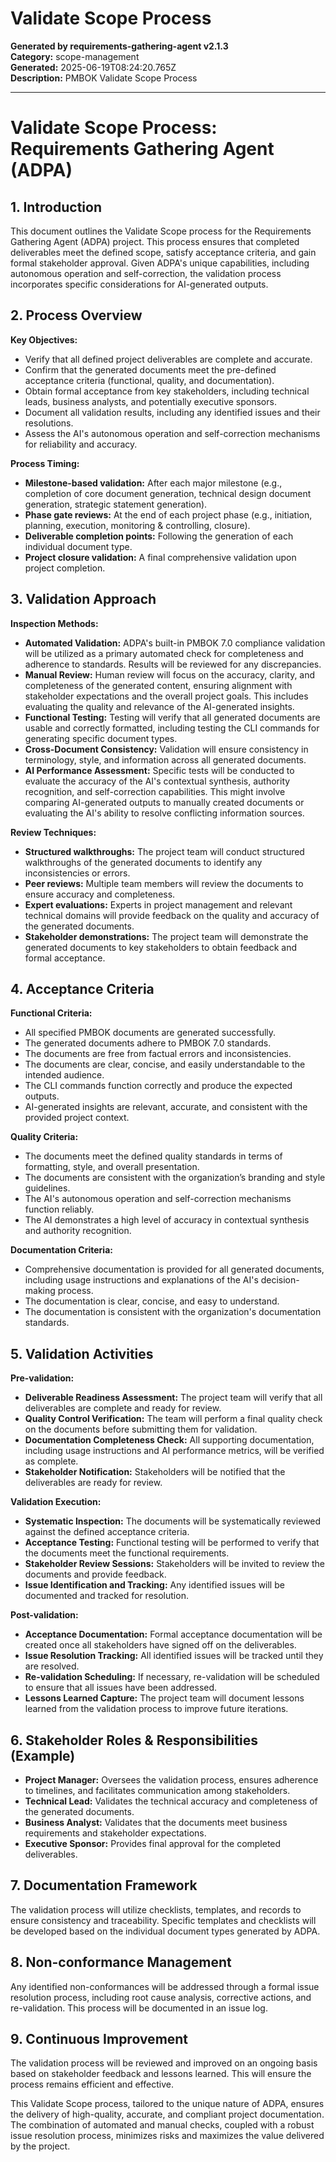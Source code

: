 # Validate Scope Process

**Generated by requirements-gathering-agent v2.1.3**  
**Category:** scope-management  
**Generated:** 2025-06-19T08:24:20.765Z  
**Description:** PMBOK Validate Scope Process

---

# Validate Scope Process: Requirements Gathering Agent (ADPA)

## 1. Introduction

This document outlines the Validate Scope process for the Requirements Gathering Agent (ADPA) project.  This process ensures that completed deliverables meet the defined scope, satisfy acceptance criteria, and gain formal stakeholder approval.  Given ADPA's unique capabilities, including autonomous operation and self-correction, the validation process incorporates specific considerations for AI-generated outputs.

## 2. Process Overview

**Key Objectives:**

* Verify that all defined project deliverables are complete and accurate.
* Confirm that the generated documents meet the pre-defined acceptance criteria (functional, quality, and documentation).
* Obtain formal acceptance from key stakeholders, including technical leads, business analysts, and potentially executive sponsors.
* Document all validation results, including any identified issues and their resolutions.
* Assess the AI's autonomous operation and self-correction mechanisms for reliability and accuracy.


**Process Timing:**

* **Milestone-based validation:** After each major milestone (e.g., completion of core document generation, technical design document generation, strategic statement generation).
* **Phase gate reviews:** At the end of each project phase (e.g., initiation, planning, execution, monitoring & controlling, closure).
* **Deliverable completion points:** Following the generation of each individual document type.
* **Project closure validation:** A final comprehensive validation upon project completion.


## 3. Validation Approach

**Inspection Methods:**

* **Automated Validation:** ADPA's built-in PMBOK 7.0 compliance validation will be utilized as a primary automated check for completeness and adherence to standards.  Results will be reviewed for any discrepancies.
* **Manual Review:**  Human review will focus on the accuracy, clarity, and completeness of the generated content, ensuring alignment with stakeholder expectations and the overall project goals.  This includes evaluating the quality and relevance of the AI-generated insights.
* **Functional Testing:**  Testing will verify that all generated documents are usable and correctly formatted, including testing the CLI commands for generating specific document types.
* **Cross-Document Consistency:**  Validation will ensure consistency in terminology, style, and information across all generated documents.
* **AI Performance Assessment:**  Specific tests will be conducted to evaluate the accuracy of the AI's contextual synthesis, authority recognition, and self-correction capabilities. This might involve comparing AI-generated outputs to manually created documents or evaluating the AI's ability to resolve conflicting information sources.


**Review Techniques:**

* **Structured walkthroughs:**  The project team will conduct structured walkthroughs of the generated documents to identify any inconsistencies or errors.
* **Peer reviews:**  Multiple team members will review the documents to ensure accuracy and completeness.
* **Expert evaluations:**  Experts in project management and relevant technical domains will provide feedback on the quality and accuracy of the generated documents.
* **Stakeholder demonstrations:**  The project team will demonstrate the generated documents to key stakeholders to obtain feedback and formal acceptance.


## 4. Acceptance Criteria

**Functional Criteria:**

* All specified PMBOK documents are generated successfully.
* The generated documents adhere to PMBOK 7.0 standards.
* The documents are free from factual errors and inconsistencies.
* The documents are clear, concise, and easily understandable to the intended audience.
* The CLI commands function correctly and produce the expected outputs.
* AI-generated insights are relevant, accurate, and consistent with the provided project context.

**Quality Criteria:**

* The documents meet the defined quality standards in terms of formatting, style, and overall presentation.
* The documents are consistent with the organization’s branding and style guidelines.
* The AI's autonomous operation and self-correction mechanisms function reliably.
* The AI demonstrates a high level of accuracy in contextual synthesis and authority recognition.

**Documentation Criteria:**

* Comprehensive documentation is provided for all generated documents, including usage instructions and explanations of the AI's decision-making process.
* The documentation is clear, concise, and easy to understand.
* The documentation is consistent with the organization's documentation standards.


## 5. Validation Activities

**Pre-validation:**

* **Deliverable Readiness Assessment:** The project team will verify that all deliverables are complete and ready for review.
* **Quality Control Verification:**  The team will perform a final quality check on the documents before submitting them for validation.
* **Documentation Completeness Check:**  All supporting documentation, including usage instructions and AI performance metrics, will be verified as complete.
* **Stakeholder Notification:** Stakeholders will be notified that the deliverables are ready for review.

**Validation Execution:**

* **Systematic Inspection:**  The documents will be systematically reviewed against the defined acceptance criteria.
* **Acceptance Testing:**  Functional testing will be performed to verify that the documents meet the functional requirements.
* **Stakeholder Review Sessions:**  Stakeholders will be invited to review the documents and provide feedback.
* **Issue Identification and Tracking:**  Any identified issues will be documented and tracked for resolution.

**Post-validation:**

* **Acceptance Documentation:**  Formal acceptance documentation will be created once all stakeholders have signed off on the deliverables.
* **Issue Resolution Tracking:**  All identified issues will be tracked until they are resolved.
* **Re-validation Scheduling:**  If necessary, re-validation will be scheduled to ensure that all issues have been addressed.
* **Lessons Learned Capture:**  The project team will document lessons learned from the validation process to improve future iterations.


## 6. Stakeholder Roles & Responsibilities (Example)

* **Project Manager:** Oversees the validation process, ensures adherence to timelines, and facilitates communication among stakeholders.
* **Technical Lead:** Validates the technical accuracy and completeness of the generated documents.
* **Business Analyst:** Validates that the documents meet business requirements and stakeholder expectations.
* **Executive Sponsor:** Provides final approval for the completed deliverables.


## 7. Documentation Framework

The validation process will utilize checklists, templates, and records to ensure consistency and traceability.  Specific templates and checklists will be developed based on the individual document types generated by ADPA.


## 8. Non-conformance Management

Any identified non-conformances will be addressed through a formal issue resolution process, including root cause analysis, corrective actions, and re-validation.  This process will be documented in an issue log.


## 9. Continuous Improvement

The validation process will be reviewed and improved on an ongoing basis based on stakeholder feedback and lessons learned.  This will ensure the process remains efficient and effective.


This Validate Scope process, tailored to the unique nature of ADPA, ensures the delivery of high-quality, accurate, and compliant project documentation. The combination of automated and manual checks, coupled with a robust issue resolution process, minimizes risks and maximizes the value delivered by the project.
